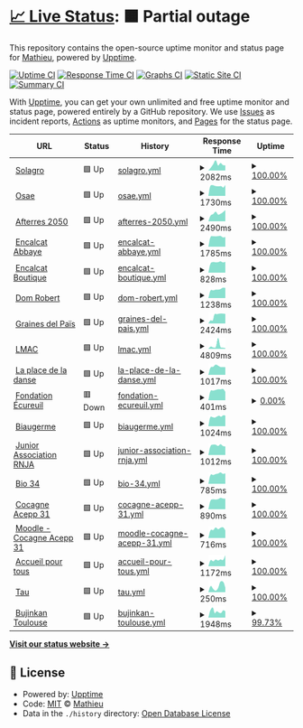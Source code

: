 # [📈 Live Status](https://UnSeulT.github.io/upptime): <!--live status--> **🟧 Partial outage**

This repository contains the open-source uptime monitor and status page for [Mathieu](unseult.net), powered by [Upptime](https://github.com/upptime/upptime).

[![Uptime CI](https://github.com/UnSeulT/upptime/workflows/Uptime%20CI/badge.svg)](https://github.com/UnSeulT/upptime/actions?query=workflow%3A%22Uptime+CI%22)
[![Response Time CI](https://github.com/UnSeulT/upptime/workflows/Response%20Time%20CI/badge.svg)](https://github.com/UnSeulT/upptime/actions?query=workflow%3A%22Response+Time+CI%22)
[![Graphs CI](https://github.com/UnSeulT/upptime/workflows/Graphs%20CI/badge.svg)](https://github.com/UnSeulT/upptime/actions?query=workflow%3A%22Graphs+CI%22)
[![Static Site CI](https://github.com/UnSeulT/upptime/workflows/Static%20Site%20CI/badge.svg)](https://github.com/UnSeulT/upptime/actions?query=workflow%3A%22Static+Site+CI%22)
[![Summary CI](https://github.com/UnSeulT/upptime/workflows/Summary%20CI/badge.svg)](https://github.com/UnSeulT/upptime/actions?query=workflow%3A%22Summary+CI%22)

With [Upptime](https://upptime.js.org), you can get your own unlimited and free uptime monitor and status page, powered entirely by a GitHub repository. We use [Issues](https://github.com/UnSeulT/upptime/issues) as incident reports, [Actions](https://github.com/UnSeulT/upptime/actions) as uptime monitors, and [Pages](https://UnSeulT.github.io/upptime) for the status page.

<!--start: status pages-->
<!-- This summary is generated by Upptime (https://github.com/upptime/upptime) -->
<!-- Do not edit this manually, your changes will be overwritten -->
<!-- prettier-ignore -->
| URL | Status | History | Response Time | Uptime |
| --- | ------ | ------- | ------------- | ------ |
| <img alt="" src="https://icons.duckduckgo.com/ip3/solagro.org.ico" height="13"> [Solagro](https://solagro.org) | 🟩 Up | [solagro.yml](https://github.com/UnSeulT/upptime/commits/HEAD/history/solagro.yml) | <details><summary><img alt="Response time graph" src="./graphs/solagro/response-time-week.png" height="20"> 2082ms</summary><br><a href="https://UnSeulT.github.io/upptime/history/solagro"><img alt="Response time 2215" src="https://img.shields.io/endpoint?url=https%3A%2F%2Fraw.githubusercontent.com%2FUnSeulT%2Fupptime%2FHEAD%2Fapi%2Fsolagro%2Fresponse-time.json"></a><br><a href="https://UnSeulT.github.io/upptime/history/solagro"><img alt="24-hour response time 1744" src="https://img.shields.io/endpoint?url=https%3A%2F%2Fraw.githubusercontent.com%2FUnSeulT%2Fupptime%2FHEAD%2Fapi%2Fsolagro%2Fresponse-time-day.json"></a><br><a href="https://UnSeulT.github.io/upptime/history/solagro"><img alt="7-day response time 2082" src="https://img.shields.io/endpoint?url=https%3A%2F%2Fraw.githubusercontent.com%2FUnSeulT%2Fupptime%2FHEAD%2Fapi%2Fsolagro%2Fresponse-time-week.json"></a><br><a href="https://UnSeulT.github.io/upptime/history/solagro"><img alt="30-day response time 2026" src="https://img.shields.io/endpoint?url=https%3A%2F%2Fraw.githubusercontent.com%2FUnSeulT%2Fupptime%2FHEAD%2Fapi%2Fsolagro%2Fresponse-time-month.json"></a><br><a href="https://UnSeulT.github.io/upptime/history/solagro"><img alt="1-year response time 2284" src="https://img.shields.io/endpoint?url=https%3A%2F%2Fraw.githubusercontent.com%2FUnSeulT%2Fupptime%2FHEAD%2Fapi%2Fsolagro%2Fresponse-time-year.json"></a></details> | <details><summary><a href="https://UnSeulT.github.io/upptime/history/solagro">100.00%</a></summary><a href="https://UnSeulT.github.io/upptime/history/solagro"><img alt="All-time uptime 99.58%" src="https://img.shields.io/endpoint?url=https%3A%2F%2Fraw.githubusercontent.com%2FUnSeulT%2Fupptime%2FHEAD%2Fapi%2Fsolagro%2Fuptime.json"></a><br><a href="https://UnSeulT.github.io/upptime/history/solagro"><img alt="24-hour uptime 100.00%" src="https://img.shields.io/endpoint?url=https%3A%2F%2Fraw.githubusercontent.com%2FUnSeulT%2Fupptime%2FHEAD%2Fapi%2Fsolagro%2Fuptime-day.json"></a><br><a href="https://UnSeulT.github.io/upptime/history/solagro"><img alt="7-day uptime 100.00%" src="https://img.shields.io/endpoint?url=https%3A%2F%2Fraw.githubusercontent.com%2FUnSeulT%2Fupptime%2FHEAD%2Fapi%2Fsolagro%2Fuptime-week.json"></a><br><a href="https://UnSeulT.github.io/upptime/history/solagro"><img alt="30-day uptime 100.00%" src="https://img.shields.io/endpoint?url=https%3A%2F%2Fraw.githubusercontent.com%2FUnSeulT%2Fupptime%2FHEAD%2Fapi%2Fsolagro%2Fuptime-month.json"></a><br><a href="https://UnSeulT.github.io/upptime/history/solagro"><img alt="1-year uptime 99.95%" src="https://img.shields.io/endpoint?url=https%3A%2F%2Fraw.githubusercontent.com%2FUnSeulT%2Fupptime%2FHEAD%2Fapi%2Fsolagro%2Fuptime-year.json"></a></details>
| <img alt="" src="https://icons.duckduckgo.com/ip3/osez-agroecologie.org.ico" height="13"> [Osae](https://osez-agroecologie.org) | 🟩 Up | [osae.yml](https://github.com/UnSeulT/upptime/commits/HEAD/history/osae.yml) | <details><summary><img alt="Response time graph" src="./graphs/osae/response-time-week.png" height="20"> 1730ms</summary><br><a href="https://UnSeulT.github.io/upptime/history/osae"><img alt="Response time 1569" src="https://img.shields.io/endpoint?url=https%3A%2F%2Fraw.githubusercontent.com%2FUnSeulT%2Fupptime%2FHEAD%2Fapi%2Fosae%2Fresponse-time.json"></a><br><a href="https://UnSeulT.github.io/upptime/history/osae"><img alt="24-hour response time 1899" src="https://img.shields.io/endpoint?url=https%3A%2F%2Fraw.githubusercontent.com%2FUnSeulT%2Fupptime%2FHEAD%2Fapi%2Fosae%2Fresponse-time-day.json"></a><br><a href="https://UnSeulT.github.io/upptime/history/osae"><img alt="7-day response time 1730" src="https://img.shields.io/endpoint?url=https%3A%2F%2Fraw.githubusercontent.com%2FUnSeulT%2Fupptime%2FHEAD%2Fapi%2Fosae%2Fresponse-time-week.json"></a><br><a href="https://UnSeulT.github.io/upptime/history/osae"><img alt="30-day response time 1599" src="https://img.shields.io/endpoint?url=https%3A%2F%2Fraw.githubusercontent.com%2FUnSeulT%2Fupptime%2FHEAD%2Fapi%2Fosae%2Fresponse-time-month.json"></a><br><a href="https://UnSeulT.github.io/upptime/history/osae"><img alt="1-year response time 1630" src="https://img.shields.io/endpoint?url=https%3A%2F%2Fraw.githubusercontent.com%2FUnSeulT%2Fupptime%2FHEAD%2Fapi%2Fosae%2Fresponse-time-year.json"></a></details> | <details><summary><a href="https://UnSeulT.github.io/upptime/history/osae">100.00%</a></summary><a href="https://UnSeulT.github.io/upptime/history/osae"><img alt="All-time uptime 99.64%" src="https://img.shields.io/endpoint?url=https%3A%2F%2Fraw.githubusercontent.com%2FUnSeulT%2Fupptime%2FHEAD%2Fapi%2Fosae%2Fuptime.json"></a><br><a href="https://UnSeulT.github.io/upptime/history/osae"><img alt="24-hour uptime 100.00%" src="https://img.shields.io/endpoint?url=https%3A%2F%2Fraw.githubusercontent.com%2FUnSeulT%2Fupptime%2FHEAD%2Fapi%2Fosae%2Fuptime-day.json"></a><br><a href="https://UnSeulT.github.io/upptime/history/osae"><img alt="7-day uptime 100.00%" src="https://img.shields.io/endpoint?url=https%3A%2F%2Fraw.githubusercontent.com%2FUnSeulT%2Fupptime%2FHEAD%2Fapi%2Fosae%2Fuptime-week.json"></a><br><a href="https://UnSeulT.github.io/upptime/history/osae"><img alt="30-day uptime 100.00%" src="https://img.shields.io/endpoint?url=https%3A%2F%2Fraw.githubusercontent.com%2FUnSeulT%2Fupptime%2FHEAD%2Fapi%2Fosae%2Fuptime-month.json"></a><br><a href="https://UnSeulT.github.io/upptime/history/osae"><img alt="1-year uptime 99.98%" src="https://img.shields.io/endpoint?url=https%3A%2F%2Fraw.githubusercontent.com%2FUnSeulT%2Fupptime%2FHEAD%2Fapi%2Fosae%2Fuptime-year.json"></a></details>
| <img alt="" src="https://icons.duckduckgo.com/ip3/afterres2050.solagro.org.ico" height="13"> [Afterres 2050](http://afterres2050.solagro.org) | 🟩 Up | [afterres-2050.yml](https://github.com/UnSeulT/upptime/commits/HEAD/history/afterres-2050.yml) | <details><summary><img alt="Response time graph" src="./graphs/afterres-2050/response-time-week.png" height="20"> 2490ms</summary><br><a href="https://UnSeulT.github.io/upptime/history/afterres-2050"><img alt="Response time 2752" src="https://img.shields.io/endpoint?url=https%3A%2F%2Fraw.githubusercontent.com%2FUnSeulT%2Fupptime%2FHEAD%2Fapi%2Fafterres-2050%2Fresponse-time.json"></a><br><a href="https://UnSeulT.github.io/upptime/history/afterres-2050"><img alt="24-hour response time 3441" src="https://img.shields.io/endpoint?url=https%3A%2F%2Fraw.githubusercontent.com%2FUnSeulT%2Fupptime%2FHEAD%2Fapi%2Fafterres-2050%2Fresponse-time-day.json"></a><br><a href="https://UnSeulT.github.io/upptime/history/afterres-2050"><img alt="7-day response time 2490" src="https://img.shields.io/endpoint?url=https%3A%2F%2Fraw.githubusercontent.com%2FUnSeulT%2Fupptime%2FHEAD%2Fapi%2Fafterres-2050%2Fresponse-time-week.json"></a><br><a href="https://UnSeulT.github.io/upptime/history/afterres-2050"><img alt="30-day response time 2804" src="https://img.shields.io/endpoint?url=https%3A%2F%2Fraw.githubusercontent.com%2FUnSeulT%2Fupptime%2FHEAD%2Fapi%2Fafterres-2050%2Fresponse-time-month.json"></a><br><a href="https://UnSeulT.github.io/upptime/history/afterres-2050"><img alt="1-year response time 2815" src="https://img.shields.io/endpoint?url=https%3A%2F%2Fraw.githubusercontent.com%2FUnSeulT%2Fupptime%2FHEAD%2Fapi%2Fafterres-2050%2Fresponse-time-year.json"></a></details> | <details><summary><a href="https://UnSeulT.github.io/upptime/history/afterres-2050">100.00%</a></summary><a href="https://UnSeulT.github.io/upptime/history/afterres-2050"><img alt="All-time uptime 99.93%" src="https://img.shields.io/endpoint?url=https%3A%2F%2Fraw.githubusercontent.com%2FUnSeulT%2Fupptime%2FHEAD%2Fapi%2Fafterres-2050%2Fuptime.json"></a><br><a href="https://UnSeulT.github.io/upptime/history/afterres-2050"><img alt="24-hour uptime 100.00%" src="https://img.shields.io/endpoint?url=https%3A%2F%2Fraw.githubusercontent.com%2FUnSeulT%2Fupptime%2FHEAD%2Fapi%2Fafterres-2050%2Fuptime-day.json"></a><br><a href="https://UnSeulT.github.io/upptime/history/afterres-2050"><img alt="7-day uptime 100.00%" src="https://img.shields.io/endpoint?url=https%3A%2F%2Fraw.githubusercontent.com%2FUnSeulT%2Fupptime%2FHEAD%2Fapi%2Fafterres-2050%2Fuptime-week.json"></a><br><a href="https://UnSeulT.github.io/upptime/history/afterres-2050"><img alt="30-day uptime 100.00%" src="https://img.shields.io/endpoint?url=https%3A%2F%2Fraw.githubusercontent.com%2FUnSeulT%2Fupptime%2FHEAD%2Fapi%2Fafterres-2050%2Fuptime-month.json"></a><br><a href="https://UnSeulT.github.io/upptime/history/afterres-2050"><img alt="1-year uptime 99.91%" src="https://img.shields.io/endpoint?url=https%3A%2F%2Fraw.githubusercontent.com%2FUnSeulT%2Fupptime%2FHEAD%2Fapi%2Fafterres-2050%2Fuptime-year.json"></a></details>
| <img alt="" src="https://icons.duckduckgo.com/ip3/encalcat.com.ico" height="13"> [Encalcat Abbaye](https://encalcat.com) | 🟩 Up | [encalcat-abbaye.yml](https://github.com/UnSeulT/upptime/commits/HEAD/history/encalcat-abbaye.yml) | <details><summary><img alt="Response time graph" src="./graphs/encalcat-abbaye/response-time-week.png" height="20"> 1785ms</summary><br><a href="https://UnSeulT.github.io/upptime/history/encalcat-abbaye"><img alt="Response time 1334" src="https://img.shields.io/endpoint?url=https%3A%2F%2Fraw.githubusercontent.com%2FUnSeulT%2Fupptime%2FHEAD%2Fapi%2Fencalcat-abbaye%2Fresponse-time.json"></a><br><a href="https://UnSeulT.github.io/upptime/history/encalcat-abbaye"><img alt="24-hour response time 1681" src="https://img.shields.io/endpoint?url=https%3A%2F%2Fraw.githubusercontent.com%2FUnSeulT%2Fupptime%2FHEAD%2Fapi%2Fencalcat-abbaye%2Fresponse-time-day.json"></a><br><a href="https://UnSeulT.github.io/upptime/history/encalcat-abbaye"><img alt="7-day response time 1785" src="https://img.shields.io/endpoint?url=https%3A%2F%2Fraw.githubusercontent.com%2FUnSeulT%2Fupptime%2FHEAD%2Fapi%2Fencalcat-abbaye%2Fresponse-time-week.json"></a><br><a href="https://UnSeulT.github.io/upptime/history/encalcat-abbaye"><img alt="30-day response time 1727" src="https://img.shields.io/endpoint?url=https%3A%2F%2Fraw.githubusercontent.com%2FUnSeulT%2Fupptime%2FHEAD%2Fapi%2Fencalcat-abbaye%2Fresponse-time-month.json"></a><br><a href="https://UnSeulT.github.io/upptime/history/encalcat-abbaye"><img alt="1-year response time 1438" src="https://img.shields.io/endpoint?url=https%3A%2F%2Fraw.githubusercontent.com%2FUnSeulT%2Fupptime%2FHEAD%2Fapi%2Fencalcat-abbaye%2Fresponse-time-year.json"></a></details> | <details><summary><a href="https://UnSeulT.github.io/upptime/history/encalcat-abbaye">100.00%</a></summary><a href="https://UnSeulT.github.io/upptime/history/encalcat-abbaye"><img alt="All-time uptime 99.98%" src="https://img.shields.io/endpoint?url=https%3A%2F%2Fraw.githubusercontent.com%2FUnSeulT%2Fupptime%2FHEAD%2Fapi%2Fencalcat-abbaye%2Fuptime.json"></a><br><a href="https://UnSeulT.github.io/upptime/history/encalcat-abbaye"><img alt="24-hour uptime 100.00%" src="https://img.shields.io/endpoint?url=https%3A%2F%2Fraw.githubusercontent.com%2FUnSeulT%2Fupptime%2FHEAD%2Fapi%2Fencalcat-abbaye%2Fuptime-day.json"></a><br><a href="https://UnSeulT.github.io/upptime/history/encalcat-abbaye"><img alt="7-day uptime 100.00%" src="https://img.shields.io/endpoint?url=https%3A%2F%2Fraw.githubusercontent.com%2FUnSeulT%2Fupptime%2FHEAD%2Fapi%2Fencalcat-abbaye%2Fuptime-week.json"></a><br><a href="https://UnSeulT.github.io/upptime/history/encalcat-abbaye"><img alt="30-day uptime 100.00%" src="https://img.shields.io/endpoint?url=https%3A%2F%2Fraw.githubusercontent.com%2FUnSeulT%2Fupptime%2FHEAD%2Fapi%2Fencalcat-abbaye%2Fuptime-month.json"></a><br><a href="https://UnSeulT.github.io/upptime/history/encalcat-abbaye"><img alt="1-year uptime 100.00%" src="https://img.shields.io/endpoint?url=https%3A%2F%2Fraw.githubusercontent.com%2FUnSeulT%2Fupptime%2FHEAD%2Fapi%2Fencalcat-abbaye%2Fuptime-year.json"></a></details>
| <img alt="" src="https://icons.duckduckgo.com/ip3/boutique.encalcat.com.ico" height="13"> [Encalcat Boutique](https://boutique.encalcat.com) | 🟩 Up | [encalcat-boutique.yml](https://github.com/UnSeulT/upptime/commits/HEAD/history/encalcat-boutique.yml) | <details><summary><img alt="Response time graph" src="./graphs/encalcat-boutique/response-time-week.png" height="20"> 828ms</summary><br><a href="https://UnSeulT.github.io/upptime/history/encalcat-boutique"><img alt="Response time 1056" src="https://img.shields.io/endpoint?url=https%3A%2F%2Fraw.githubusercontent.com%2FUnSeulT%2Fupptime%2FHEAD%2Fapi%2Fencalcat-boutique%2Fresponse-time.json"></a><br><a href="https://UnSeulT.github.io/upptime/history/encalcat-boutique"><img alt="24-hour response time 855" src="https://img.shields.io/endpoint?url=https%3A%2F%2Fraw.githubusercontent.com%2FUnSeulT%2Fupptime%2FHEAD%2Fapi%2Fencalcat-boutique%2Fresponse-time-day.json"></a><br><a href="https://UnSeulT.github.io/upptime/history/encalcat-boutique"><img alt="7-day response time 828" src="https://img.shields.io/endpoint?url=https%3A%2F%2Fraw.githubusercontent.com%2FUnSeulT%2Fupptime%2FHEAD%2Fapi%2Fencalcat-boutique%2Fresponse-time-week.json"></a><br><a href="https://UnSeulT.github.io/upptime/history/encalcat-boutique"><img alt="30-day response time 971" src="https://img.shields.io/endpoint?url=https%3A%2F%2Fraw.githubusercontent.com%2FUnSeulT%2Fupptime%2FHEAD%2Fapi%2Fencalcat-boutique%2Fresponse-time-month.json"></a><br><a href="https://UnSeulT.github.io/upptime/history/encalcat-boutique"><img alt="1-year response time 1004" src="https://img.shields.io/endpoint?url=https%3A%2F%2Fraw.githubusercontent.com%2FUnSeulT%2Fupptime%2FHEAD%2Fapi%2Fencalcat-boutique%2Fresponse-time-year.json"></a></details> | <details><summary><a href="https://UnSeulT.github.io/upptime/history/encalcat-boutique">100.00%</a></summary><a href="https://UnSeulT.github.io/upptime/history/encalcat-boutique"><img alt="All-time uptime 99.96%" src="https://img.shields.io/endpoint?url=https%3A%2F%2Fraw.githubusercontent.com%2FUnSeulT%2Fupptime%2FHEAD%2Fapi%2Fencalcat-boutique%2Fuptime.json"></a><br><a href="https://UnSeulT.github.io/upptime/history/encalcat-boutique"><img alt="24-hour uptime 100.00%" src="https://img.shields.io/endpoint?url=https%3A%2F%2Fraw.githubusercontent.com%2FUnSeulT%2Fupptime%2FHEAD%2Fapi%2Fencalcat-boutique%2Fuptime-day.json"></a><br><a href="https://UnSeulT.github.io/upptime/history/encalcat-boutique"><img alt="7-day uptime 100.00%" src="https://img.shields.io/endpoint?url=https%3A%2F%2Fraw.githubusercontent.com%2FUnSeulT%2Fupptime%2FHEAD%2Fapi%2Fencalcat-boutique%2Fuptime-week.json"></a><br><a href="https://UnSeulT.github.io/upptime/history/encalcat-boutique"><img alt="30-day uptime 100.00%" src="https://img.shields.io/endpoint?url=https%3A%2F%2Fraw.githubusercontent.com%2FUnSeulT%2Fupptime%2FHEAD%2Fapi%2Fencalcat-boutique%2Fuptime-month.json"></a><br><a href="https://UnSeulT.github.io/upptime/history/encalcat-boutique"><img alt="1-year uptime 99.97%" src="https://img.shields.io/endpoint?url=https%3A%2F%2Fraw.githubusercontent.com%2FUnSeulT%2Fupptime%2FHEAD%2Fapi%2Fencalcat-boutique%2Fuptime-year.json"></a></details>
| <img alt="" src="https://icons.duckduckgo.com/ip3/www.domrobert.com.ico" height="13"> [Dom Robert](https://www.domrobert.com/) | 🟩 Up | [dom-robert.yml](https://github.com/UnSeulT/upptime/commits/HEAD/history/dom-robert.yml) | <details><summary><img alt="Response time graph" src="./graphs/dom-robert/response-time-week.png" height="20"> 1238ms</summary><br><a href="https://UnSeulT.github.io/upptime/history/dom-robert"><img alt="Response time 1388" src="https://img.shields.io/endpoint?url=https%3A%2F%2Fraw.githubusercontent.com%2FUnSeulT%2Fupptime%2FHEAD%2Fapi%2Fdom-robert%2Fresponse-time.json"></a><br><a href="https://UnSeulT.github.io/upptime/history/dom-robert"><img alt="24-hour response time 1429" src="https://img.shields.io/endpoint?url=https%3A%2F%2Fraw.githubusercontent.com%2FUnSeulT%2Fupptime%2FHEAD%2Fapi%2Fdom-robert%2Fresponse-time-day.json"></a><br><a href="https://UnSeulT.github.io/upptime/history/dom-robert"><img alt="7-day response time 1238" src="https://img.shields.io/endpoint?url=https%3A%2F%2Fraw.githubusercontent.com%2FUnSeulT%2Fupptime%2FHEAD%2Fapi%2Fdom-robert%2Fresponse-time-week.json"></a><br><a href="https://UnSeulT.github.io/upptime/history/dom-robert"><img alt="30-day response time 1370" src="https://img.shields.io/endpoint?url=https%3A%2F%2Fraw.githubusercontent.com%2FUnSeulT%2Fupptime%2FHEAD%2Fapi%2Fdom-robert%2Fresponse-time-month.json"></a><br><a href="https://UnSeulT.github.io/upptime/history/dom-robert"><img alt="1-year response time 1410" src="https://img.shields.io/endpoint?url=https%3A%2F%2Fraw.githubusercontent.com%2FUnSeulT%2Fupptime%2FHEAD%2Fapi%2Fdom-robert%2Fresponse-time-year.json"></a></details> | <details><summary><a href="https://UnSeulT.github.io/upptime/history/dom-robert">100.00%</a></summary><a href="https://UnSeulT.github.io/upptime/history/dom-robert"><img alt="All-time uptime 99.99%" src="https://img.shields.io/endpoint?url=https%3A%2F%2Fraw.githubusercontent.com%2FUnSeulT%2Fupptime%2FHEAD%2Fapi%2Fdom-robert%2Fuptime.json"></a><br><a href="https://UnSeulT.github.io/upptime/history/dom-robert"><img alt="24-hour uptime 100.00%" src="https://img.shields.io/endpoint?url=https%3A%2F%2Fraw.githubusercontent.com%2FUnSeulT%2Fupptime%2FHEAD%2Fapi%2Fdom-robert%2Fuptime-day.json"></a><br><a href="https://UnSeulT.github.io/upptime/history/dom-robert"><img alt="7-day uptime 100.00%" src="https://img.shields.io/endpoint?url=https%3A%2F%2Fraw.githubusercontent.com%2FUnSeulT%2Fupptime%2FHEAD%2Fapi%2Fdom-robert%2Fuptime-week.json"></a><br><a href="https://UnSeulT.github.io/upptime/history/dom-robert"><img alt="30-day uptime 100.00%" src="https://img.shields.io/endpoint?url=https%3A%2F%2Fraw.githubusercontent.com%2FUnSeulT%2Fupptime%2FHEAD%2Fapi%2Fdom-robert%2Fuptime-month.json"></a><br><a href="https://UnSeulT.github.io/upptime/history/dom-robert"><img alt="1-year uptime 99.99%" src="https://img.shields.io/endpoint?url=https%3A%2F%2Fraw.githubusercontent.com%2FUnSeulT%2Fupptime%2FHEAD%2Fapi%2Fdom-robert%2Fuptime-year.json"></a></details>
| <img alt="" src="https://icons.duckduckgo.com/ip3/grainesdelpais.com.ico" height="13"> [Graines del Païs](https://grainesdelpais.com/) | 🟩 Up | [graines-del-pais.yml](https://github.com/UnSeulT/upptime/commits/HEAD/history/graines-del-pais.yml) | <details><summary><img alt="Response time graph" src="./graphs/graines-del-pais/response-time-week.png" height="20"> 2424ms</summary><br><a href="https://UnSeulT.github.io/upptime/history/graines-del-pais"><img alt="Response time 1096" src="https://img.shields.io/endpoint?url=https%3A%2F%2Fraw.githubusercontent.com%2FUnSeulT%2Fupptime%2FHEAD%2Fapi%2Fgraines-del-pais%2Fresponse-time.json"></a><br><a href="https://UnSeulT.github.io/upptime/history/graines-del-pais"><img alt="24-hour response time 2912" src="https://img.shields.io/endpoint?url=https%3A%2F%2Fraw.githubusercontent.com%2FUnSeulT%2Fupptime%2FHEAD%2Fapi%2Fgraines-del-pais%2Fresponse-time-day.json"></a><br><a href="https://UnSeulT.github.io/upptime/history/graines-del-pais"><img alt="7-day response time 2424" src="https://img.shields.io/endpoint?url=https%3A%2F%2Fraw.githubusercontent.com%2FUnSeulT%2Fupptime%2FHEAD%2Fapi%2Fgraines-del-pais%2Fresponse-time-week.json"></a><br><a href="https://UnSeulT.github.io/upptime/history/graines-del-pais"><img alt="30-day response time 1348" src="https://img.shields.io/endpoint?url=https%3A%2F%2Fraw.githubusercontent.com%2FUnSeulT%2Fupptime%2FHEAD%2Fapi%2Fgraines-del-pais%2Fresponse-time-month.json"></a><br><a href="https://UnSeulT.github.io/upptime/history/graines-del-pais"><img alt="1-year response time 1098" src="https://img.shields.io/endpoint?url=https%3A%2F%2Fraw.githubusercontent.com%2FUnSeulT%2Fupptime%2FHEAD%2Fapi%2Fgraines-del-pais%2Fresponse-time-year.json"></a></details> | <details><summary><a href="https://UnSeulT.github.io/upptime/history/graines-del-pais">100.00%</a></summary><a href="https://UnSeulT.github.io/upptime/history/graines-del-pais"><img alt="All-time uptime 99.97%" src="https://img.shields.io/endpoint?url=https%3A%2F%2Fraw.githubusercontent.com%2FUnSeulT%2Fupptime%2FHEAD%2Fapi%2Fgraines-del-pais%2Fuptime.json"></a><br><a href="https://UnSeulT.github.io/upptime/history/graines-del-pais"><img alt="24-hour uptime 100.00%" src="https://img.shields.io/endpoint?url=https%3A%2F%2Fraw.githubusercontent.com%2FUnSeulT%2Fupptime%2FHEAD%2Fapi%2Fgraines-del-pais%2Fuptime-day.json"></a><br><a href="https://UnSeulT.github.io/upptime/history/graines-del-pais"><img alt="7-day uptime 100.00%" src="https://img.shields.io/endpoint?url=https%3A%2F%2Fraw.githubusercontent.com%2FUnSeulT%2Fupptime%2FHEAD%2Fapi%2Fgraines-del-pais%2Fuptime-week.json"></a><br><a href="https://UnSeulT.github.io/upptime/history/graines-del-pais"><img alt="30-day uptime 100.00%" src="https://img.shields.io/endpoint?url=https%3A%2F%2Fraw.githubusercontent.com%2FUnSeulT%2Fupptime%2FHEAD%2Fapi%2Fgraines-del-pais%2Fuptime-month.json"></a><br><a href="https://UnSeulT.github.io/upptime/history/graines-del-pais"><img alt="1-year uptime 99.98%" src="https://img.shields.io/endpoint?url=https%3A%2F%2Fraw.githubusercontent.com%2FUnSeulT%2Fupptime%2FHEAD%2Fapi%2Fgraines-del-pais%2Fuptime-year.json"></a></details>
| <img alt="" src="https://icons.duckduckgo.com/ip3/reseau-lmac.fr.ico" height="13"> [LMAC](https://reseau-lmac.fr) | 🟩 Up | [lmac.yml](https://github.com/UnSeulT/upptime/commits/HEAD/history/lmac.yml) | <details><summary><img alt="Response time graph" src="./graphs/lmac/response-time-week.png" height="20"> 4809ms</summary><br><a href="https://UnSeulT.github.io/upptime/history/lmac"><img alt="Response time 1597" src="https://img.shields.io/endpoint?url=https%3A%2F%2Fraw.githubusercontent.com%2FUnSeulT%2Fupptime%2FHEAD%2Fapi%2Flmac%2Fresponse-time.json"></a><br><a href="https://UnSeulT.github.io/upptime/history/lmac"><img alt="24-hour response time 1146" src="https://img.shields.io/endpoint?url=https%3A%2F%2Fraw.githubusercontent.com%2FUnSeulT%2Fupptime%2FHEAD%2Fapi%2Flmac%2Fresponse-time-day.json"></a><br><a href="https://UnSeulT.github.io/upptime/history/lmac"><img alt="7-day response time 4809" src="https://img.shields.io/endpoint?url=https%3A%2F%2Fraw.githubusercontent.com%2FUnSeulT%2Fupptime%2FHEAD%2Fapi%2Flmac%2Fresponse-time-week.json"></a><br><a href="https://UnSeulT.github.io/upptime/history/lmac"><img alt="30-day response time 2558" src="https://img.shields.io/endpoint?url=https%3A%2F%2Fraw.githubusercontent.com%2FUnSeulT%2Fupptime%2FHEAD%2Fapi%2Flmac%2Fresponse-time-month.json"></a><br><a href="https://UnSeulT.github.io/upptime/history/lmac"><img alt="1-year response time 1573" src="https://img.shields.io/endpoint?url=https%3A%2F%2Fraw.githubusercontent.com%2FUnSeulT%2Fupptime%2FHEAD%2Fapi%2Flmac%2Fresponse-time-year.json"></a></details> | <details><summary><a href="https://UnSeulT.github.io/upptime/history/lmac">100.00%</a></summary><a href="https://UnSeulT.github.io/upptime/history/lmac"><img alt="All-time uptime 99.96%" src="https://img.shields.io/endpoint?url=https%3A%2F%2Fraw.githubusercontent.com%2FUnSeulT%2Fupptime%2FHEAD%2Fapi%2Flmac%2Fuptime.json"></a><br><a href="https://UnSeulT.github.io/upptime/history/lmac"><img alt="24-hour uptime 100.00%" src="https://img.shields.io/endpoint?url=https%3A%2F%2Fraw.githubusercontent.com%2FUnSeulT%2Fupptime%2FHEAD%2Fapi%2Flmac%2Fuptime-day.json"></a><br><a href="https://UnSeulT.github.io/upptime/history/lmac"><img alt="7-day uptime 100.00%" src="https://img.shields.io/endpoint?url=https%3A%2F%2Fraw.githubusercontent.com%2FUnSeulT%2Fupptime%2FHEAD%2Fapi%2Flmac%2Fuptime-week.json"></a><br><a href="https://UnSeulT.github.io/upptime/history/lmac"><img alt="30-day uptime 100.00%" src="https://img.shields.io/endpoint?url=https%3A%2F%2Fraw.githubusercontent.com%2FUnSeulT%2Fupptime%2FHEAD%2Fapi%2Flmac%2Fuptime-month.json"></a><br><a href="https://UnSeulT.github.io/upptime/history/lmac"><img alt="1-year uptime 99.93%" src="https://img.shields.io/endpoint?url=https%3A%2F%2Fraw.githubusercontent.com%2FUnSeulT%2Fupptime%2FHEAD%2Fapi%2Flmac%2Fuptime-year.json"></a></details>
| <img alt="" src="https://icons.duckduckgo.com/ip3/laplacedeladanse.com.ico" height="13"> [La place de la danse](https://laplacedeladanse.com) | 🟩 Up | [la-place-de-la-danse.yml](https://github.com/UnSeulT/upptime/commits/HEAD/history/la-place-de-la-danse.yml) | <details><summary><img alt="Response time graph" src="./graphs/la-place-de-la-danse/response-time-week.png" height="20"> 1017ms</summary><br><a href="https://UnSeulT.github.io/upptime/history/la-place-de-la-danse"><img alt="Response time 906" src="https://img.shields.io/endpoint?url=https%3A%2F%2Fraw.githubusercontent.com%2FUnSeulT%2Fupptime%2FHEAD%2Fapi%2Fla-place-de-la-danse%2Fresponse-time.json"></a><br><a href="https://UnSeulT.github.io/upptime/history/la-place-de-la-danse"><img alt="24-hour response time 933" src="https://img.shields.io/endpoint?url=https%3A%2F%2Fraw.githubusercontent.com%2FUnSeulT%2Fupptime%2FHEAD%2Fapi%2Fla-place-de-la-danse%2Fresponse-time-day.json"></a><br><a href="https://UnSeulT.github.io/upptime/history/la-place-de-la-danse"><img alt="7-day response time 1017" src="https://img.shields.io/endpoint?url=https%3A%2F%2Fraw.githubusercontent.com%2FUnSeulT%2Fupptime%2FHEAD%2Fapi%2Fla-place-de-la-danse%2Fresponse-time-week.json"></a><br><a href="https://UnSeulT.github.io/upptime/history/la-place-de-la-danse"><img alt="30-day response time 1001" src="https://img.shields.io/endpoint?url=https%3A%2F%2Fraw.githubusercontent.com%2FUnSeulT%2Fupptime%2FHEAD%2Fapi%2Fla-place-de-la-danse%2Fresponse-time-month.json"></a><br><a href="https://UnSeulT.github.io/upptime/history/la-place-de-la-danse"><img alt="1-year response time 922" src="https://img.shields.io/endpoint?url=https%3A%2F%2Fraw.githubusercontent.com%2FUnSeulT%2Fupptime%2FHEAD%2Fapi%2Fla-place-de-la-danse%2Fresponse-time-year.json"></a></details> | <details><summary><a href="https://UnSeulT.github.io/upptime/history/la-place-de-la-danse">100.00%</a></summary><a href="https://UnSeulT.github.io/upptime/history/la-place-de-la-danse"><img alt="All-time uptime 99.78%" src="https://img.shields.io/endpoint?url=https%3A%2F%2Fraw.githubusercontent.com%2FUnSeulT%2Fupptime%2FHEAD%2Fapi%2Fla-place-de-la-danse%2Fuptime.json"></a><br><a href="https://UnSeulT.github.io/upptime/history/la-place-de-la-danse"><img alt="24-hour uptime 100.00%" src="https://img.shields.io/endpoint?url=https%3A%2F%2Fraw.githubusercontent.com%2FUnSeulT%2Fupptime%2FHEAD%2Fapi%2Fla-place-de-la-danse%2Fuptime-day.json"></a><br><a href="https://UnSeulT.github.io/upptime/history/la-place-de-la-danse"><img alt="7-day uptime 100.00%" src="https://img.shields.io/endpoint?url=https%3A%2F%2Fraw.githubusercontent.com%2FUnSeulT%2Fupptime%2FHEAD%2Fapi%2Fla-place-de-la-danse%2Fuptime-week.json"></a><br><a href="https://UnSeulT.github.io/upptime/history/la-place-de-la-danse"><img alt="30-day uptime 100.00%" src="https://img.shields.io/endpoint?url=https%3A%2F%2Fraw.githubusercontent.com%2FUnSeulT%2Fupptime%2FHEAD%2Fapi%2Fla-place-de-la-danse%2Fuptime-month.json"></a><br><a href="https://UnSeulT.github.io/upptime/history/la-place-de-la-danse"><img alt="1-year uptime 99.97%" src="https://img.shields.io/endpoint?url=https%3A%2F%2Fraw.githubusercontent.com%2FUnSeulT%2Fupptime%2FHEAD%2Fapi%2Fla-place-de-la-danse%2Fuptime-year.json"></a></details>
| <img alt="" src="https://icons.duckduckgo.com/ip3/caisseepargne-art-contemporain.fr.ico" height="13"> [Fondation Écureuil](https://caisseepargne-art-contemporain.fr/) | 🟥 Down | [fondation-ecureuil.yml](https://github.com/UnSeulT/upptime/commits/HEAD/history/fondation-ecureuil.yml) | <details><summary><img alt="Response time graph" src="./graphs/fondation-ecureuil/response-time-week.png" height="20"> 401ms</summary><br><a href="https://UnSeulT.github.io/upptime/history/fondation-ecureuil"><img alt="Response time 484" src="https://img.shields.io/endpoint?url=https%3A%2F%2Fraw.githubusercontent.com%2FUnSeulT%2Fupptime%2FHEAD%2Fapi%2Ffondation-ecureuil%2Fresponse-time.json"></a><br><a href="https://UnSeulT.github.io/upptime/history/fondation-ecureuil"><img alt="24-hour response time 330" src="https://img.shields.io/endpoint?url=https%3A%2F%2Fraw.githubusercontent.com%2FUnSeulT%2Fupptime%2FHEAD%2Fapi%2Ffondation-ecureuil%2Fresponse-time-day.json"></a><br><a href="https://UnSeulT.github.io/upptime/history/fondation-ecureuil"><img alt="7-day response time 401" src="https://img.shields.io/endpoint?url=https%3A%2F%2Fraw.githubusercontent.com%2FUnSeulT%2Fupptime%2FHEAD%2Fapi%2Ffondation-ecureuil%2Fresponse-time-week.json"></a><br><a href="https://UnSeulT.github.io/upptime/history/fondation-ecureuil"><img alt="30-day response time 460" src="https://img.shields.io/endpoint?url=https%3A%2F%2Fraw.githubusercontent.com%2FUnSeulT%2Fupptime%2FHEAD%2Fapi%2Ffondation-ecureuil%2Fresponse-time-month.json"></a><br><a href="https://UnSeulT.github.io/upptime/history/fondation-ecureuil"><img alt="1-year response time 471" src="https://img.shields.io/endpoint?url=https%3A%2F%2Fraw.githubusercontent.com%2FUnSeulT%2Fupptime%2FHEAD%2Fapi%2Ffondation-ecureuil%2Fresponse-time-year.json"></a></details> | <details><summary><a href="https://UnSeulT.github.io/upptime/history/fondation-ecureuil">0.00%</a></summary><a href="https://UnSeulT.github.io/upptime/history/fondation-ecureuil"><img alt="All-time uptime 42.94%" src="https://img.shields.io/endpoint?url=https%3A%2F%2Fraw.githubusercontent.com%2FUnSeulT%2Fupptime%2FHEAD%2Fapi%2Ffondation-ecureuil%2Fuptime.json"></a><br><a href="https://UnSeulT.github.io/upptime/history/fondation-ecureuil"><img alt="24-hour uptime 0.00%" src="https://img.shields.io/endpoint?url=https%3A%2F%2Fraw.githubusercontent.com%2FUnSeulT%2Fupptime%2FHEAD%2Fapi%2Ffondation-ecureuil%2Fuptime-day.json"></a><br><a href="https://UnSeulT.github.io/upptime/history/fondation-ecureuil"><img alt="7-day uptime 0.00%" src="https://img.shields.io/endpoint?url=https%3A%2F%2Fraw.githubusercontent.com%2FUnSeulT%2Fupptime%2FHEAD%2Fapi%2Ffondation-ecureuil%2Fuptime-week.json"></a><br><a href="https://UnSeulT.github.io/upptime/history/fondation-ecureuil"><img alt="30-day uptime 0.00%" src="https://img.shields.io/endpoint?url=https%3A%2F%2Fraw.githubusercontent.com%2FUnSeulT%2Fupptime%2FHEAD%2Fapi%2Ffondation-ecureuil%2Fuptime-month.json"></a><br><a href="https://UnSeulT.github.io/upptime/history/fondation-ecureuil"><img alt="1-year uptime 0.00%" src="https://img.shields.io/endpoint?url=https%3A%2F%2Fraw.githubusercontent.com%2FUnSeulT%2Fupptime%2FHEAD%2Fapi%2Ffondation-ecureuil%2Fuptime-year.json"></a></details>
| <img alt="" src="https://icons.duckduckgo.com/ip3/www.biaugerme.com.ico" height="13"> [Biaugerme](https://www.biaugerme.com/) | 🟩 Up | [biaugerme.yml](https://github.com/UnSeulT/upptime/commits/HEAD/history/biaugerme.yml) | <details><summary><img alt="Response time graph" src="./graphs/biaugerme/response-time-week.png" height="20"> 1024ms</summary><br><a href="https://UnSeulT.github.io/upptime/history/biaugerme"><img alt="Response time 1129" src="https://img.shields.io/endpoint?url=https%3A%2F%2Fraw.githubusercontent.com%2FUnSeulT%2Fupptime%2FHEAD%2Fapi%2Fbiaugerme%2Fresponse-time.json"></a><br><a href="https://UnSeulT.github.io/upptime/history/biaugerme"><img alt="24-hour response time 1129" src="https://img.shields.io/endpoint?url=https%3A%2F%2Fraw.githubusercontent.com%2FUnSeulT%2Fupptime%2FHEAD%2Fapi%2Fbiaugerme%2Fresponse-time-day.json"></a><br><a href="https://UnSeulT.github.io/upptime/history/biaugerme"><img alt="7-day response time 1024" src="https://img.shields.io/endpoint?url=https%3A%2F%2Fraw.githubusercontent.com%2FUnSeulT%2Fupptime%2FHEAD%2Fapi%2Fbiaugerme%2Fresponse-time-week.json"></a><br><a href="https://UnSeulT.github.io/upptime/history/biaugerme"><img alt="30-day response time 1105" src="https://img.shields.io/endpoint?url=https%3A%2F%2Fraw.githubusercontent.com%2FUnSeulT%2Fupptime%2FHEAD%2Fapi%2Fbiaugerme%2Fresponse-time-month.json"></a><br><a href="https://UnSeulT.github.io/upptime/history/biaugerme"><img alt="1-year response time 1174" src="https://img.shields.io/endpoint?url=https%3A%2F%2Fraw.githubusercontent.com%2FUnSeulT%2Fupptime%2FHEAD%2Fapi%2Fbiaugerme%2Fresponse-time-year.json"></a></details> | <details><summary><a href="https://UnSeulT.github.io/upptime/history/biaugerme">100.00%</a></summary><a href="https://UnSeulT.github.io/upptime/history/biaugerme"><img alt="All-time uptime 99.97%" src="https://img.shields.io/endpoint?url=https%3A%2F%2Fraw.githubusercontent.com%2FUnSeulT%2Fupptime%2FHEAD%2Fapi%2Fbiaugerme%2Fuptime.json"></a><br><a href="https://UnSeulT.github.io/upptime/history/biaugerme"><img alt="24-hour uptime 100.00%" src="https://img.shields.io/endpoint?url=https%3A%2F%2Fraw.githubusercontent.com%2FUnSeulT%2Fupptime%2FHEAD%2Fapi%2Fbiaugerme%2Fuptime-day.json"></a><br><a href="https://UnSeulT.github.io/upptime/history/biaugerme"><img alt="7-day uptime 100.00%" src="https://img.shields.io/endpoint?url=https%3A%2F%2Fraw.githubusercontent.com%2FUnSeulT%2Fupptime%2FHEAD%2Fapi%2Fbiaugerme%2Fuptime-week.json"></a><br><a href="https://UnSeulT.github.io/upptime/history/biaugerme"><img alt="30-day uptime 100.00%" src="https://img.shields.io/endpoint?url=https%3A%2F%2Fraw.githubusercontent.com%2FUnSeulT%2Fupptime%2FHEAD%2Fapi%2Fbiaugerme%2Fuptime-month.json"></a><br><a href="https://UnSeulT.github.io/upptime/history/biaugerme"><img alt="1-year uptime 99.92%" src="https://img.shields.io/endpoint?url=https%3A%2F%2Fraw.githubusercontent.com%2FUnSeulT%2Fupptime%2FHEAD%2Fapi%2Fbiaugerme%2Fuptime-year.json"></a></details>
| <img alt="" src="https://icons.duckduckgo.com/ip3/juniorassociation.org.ico" height="13"> [Junior Association RNJA](https://juniorassociation.org/) | 🟩 Up | [junior-association-rnja.yml](https://github.com/UnSeulT/upptime/commits/HEAD/history/junior-association-rnja.yml) | <details><summary><img alt="Response time graph" src="./graphs/junior-association-rnja/response-time-week.png" height="20"> 1012ms</summary><br><a href="https://UnSeulT.github.io/upptime/history/junior-association-rnja"><img alt="Response time 1009" src="https://img.shields.io/endpoint?url=https%3A%2F%2Fraw.githubusercontent.com%2FUnSeulT%2Fupptime%2FHEAD%2Fapi%2Fjunior-association-rnja%2Fresponse-time.json"></a><br><a href="https://UnSeulT.github.io/upptime/history/junior-association-rnja"><img alt="24-hour response time 904" src="https://img.shields.io/endpoint?url=https%3A%2F%2Fraw.githubusercontent.com%2FUnSeulT%2Fupptime%2FHEAD%2Fapi%2Fjunior-association-rnja%2Fresponse-time-day.json"></a><br><a href="https://UnSeulT.github.io/upptime/history/junior-association-rnja"><img alt="7-day response time 1012" src="https://img.shields.io/endpoint?url=https%3A%2F%2Fraw.githubusercontent.com%2FUnSeulT%2Fupptime%2FHEAD%2Fapi%2Fjunior-association-rnja%2Fresponse-time-week.json"></a><br><a href="https://UnSeulT.github.io/upptime/history/junior-association-rnja"><img alt="30-day response time 887" src="https://img.shields.io/endpoint?url=https%3A%2F%2Fraw.githubusercontent.com%2FUnSeulT%2Fupptime%2FHEAD%2Fapi%2Fjunior-association-rnja%2Fresponse-time-month.json"></a><br><a href="https://UnSeulT.github.io/upptime/history/junior-association-rnja"><img alt="1-year response time 1015" src="https://img.shields.io/endpoint?url=https%3A%2F%2Fraw.githubusercontent.com%2FUnSeulT%2Fupptime%2FHEAD%2Fapi%2Fjunior-association-rnja%2Fresponse-time-year.json"></a></details> | <details><summary><a href="https://UnSeulT.github.io/upptime/history/junior-association-rnja">100.00%</a></summary><a href="https://UnSeulT.github.io/upptime/history/junior-association-rnja"><img alt="All-time uptime 99.91%" src="https://img.shields.io/endpoint?url=https%3A%2F%2Fraw.githubusercontent.com%2FUnSeulT%2Fupptime%2FHEAD%2Fapi%2Fjunior-association-rnja%2Fuptime.json"></a><br><a href="https://UnSeulT.github.io/upptime/history/junior-association-rnja"><img alt="24-hour uptime 100.00%" src="https://img.shields.io/endpoint?url=https%3A%2F%2Fraw.githubusercontent.com%2FUnSeulT%2Fupptime%2FHEAD%2Fapi%2Fjunior-association-rnja%2Fuptime-day.json"></a><br><a href="https://UnSeulT.github.io/upptime/history/junior-association-rnja"><img alt="7-day uptime 100.00%" src="https://img.shields.io/endpoint?url=https%3A%2F%2Fraw.githubusercontent.com%2FUnSeulT%2Fupptime%2FHEAD%2Fapi%2Fjunior-association-rnja%2Fuptime-week.json"></a><br><a href="https://UnSeulT.github.io/upptime/history/junior-association-rnja"><img alt="30-day uptime 98.07%" src="https://img.shields.io/endpoint?url=https%3A%2F%2Fraw.githubusercontent.com%2FUnSeulT%2Fupptime%2FHEAD%2Fapi%2Fjunior-association-rnja%2Fuptime-month.json"></a><br><a href="https://UnSeulT.github.io/upptime/history/junior-association-rnja"><img alt="1-year uptime 99.84%" src="https://img.shields.io/endpoint?url=https%3A%2F%2Fraw.githubusercontent.com%2FUnSeulT%2Fupptime%2FHEAD%2Fapi%2Fjunior-association-rnja%2Fuptime-year.json"></a></details>
| <img alt="" src="https://icons.duckduckgo.com/ip3/bio34.com.ico" height="13"> [Bio 34](https://bio34.com/) | 🟩 Up | [bio-34.yml](https://github.com/UnSeulT/upptime/commits/HEAD/history/bio-34.yml) | <details><summary><img alt="Response time graph" src="./graphs/bio-34/response-time-week.png" height="20"> 785ms</summary><br><a href="https://UnSeulT.github.io/upptime/history/bio-34"><img alt="Response time 776" src="https://img.shields.io/endpoint?url=https%3A%2F%2Fraw.githubusercontent.com%2FUnSeulT%2Fupptime%2FHEAD%2Fapi%2Fbio-34%2Fresponse-time.json"></a><br><a href="https://UnSeulT.github.io/upptime/history/bio-34"><img alt="24-hour response time 825" src="https://img.shields.io/endpoint?url=https%3A%2F%2Fraw.githubusercontent.com%2FUnSeulT%2Fupptime%2FHEAD%2Fapi%2Fbio-34%2Fresponse-time-day.json"></a><br><a href="https://UnSeulT.github.io/upptime/history/bio-34"><img alt="7-day response time 785" src="https://img.shields.io/endpoint?url=https%3A%2F%2Fraw.githubusercontent.com%2FUnSeulT%2Fupptime%2FHEAD%2Fapi%2Fbio-34%2Fresponse-time-week.json"></a><br><a href="https://UnSeulT.github.io/upptime/history/bio-34"><img alt="30-day response time 819" src="https://img.shields.io/endpoint?url=https%3A%2F%2Fraw.githubusercontent.com%2FUnSeulT%2Fupptime%2FHEAD%2Fapi%2Fbio-34%2Fresponse-time-month.json"></a><br><a href="https://UnSeulT.github.io/upptime/history/bio-34"><img alt="1-year response time 788" src="https://img.shields.io/endpoint?url=https%3A%2F%2Fraw.githubusercontent.com%2FUnSeulT%2Fupptime%2FHEAD%2Fapi%2Fbio-34%2Fresponse-time-year.json"></a></details> | <details><summary><a href="https://UnSeulT.github.io/upptime/history/bio-34">100.00%</a></summary><a href="https://UnSeulT.github.io/upptime/history/bio-34"><img alt="All-time uptime 99.94%" src="https://img.shields.io/endpoint?url=https%3A%2F%2Fraw.githubusercontent.com%2FUnSeulT%2Fupptime%2FHEAD%2Fapi%2Fbio-34%2Fuptime.json"></a><br><a href="https://UnSeulT.github.io/upptime/history/bio-34"><img alt="24-hour uptime 100.00%" src="https://img.shields.io/endpoint?url=https%3A%2F%2Fraw.githubusercontent.com%2FUnSeulT%2Fupptime%2FHEAD%2Fapi%2Fbio-34%2Fuptime-day.json"></a><br><a href="https://UnSeulT.github.io/upptime/history/bio-34"><img alt="7-day uptime 100.00%" src="https://img.shields.io/endpoint?url=https%3A%2F%2Fraw.githubusercontent.com%2FUnSeulT%2Fupptime%2FHEAD%2Fapi%2Fbio-34%2Fuptime-week.json"></a><br><a href="https://UnSeulT.github.io/upptime/history/bio-34"><img alt="30-day uptime 99.96%" src="https://img.shields.io/endpoint?url=https%3A%2F%2Fraw.githubusercontent.com%2FUnSeulT%2Fupptime%2FHEAD%2Fapi%2Fbio-34%2Fuptime-month.json"></a><br><a href="https://UnSeulT.github.io/upptime/history/bio-34"><img alt="1-year uptime 100.00%" src="https://img.shields.io/endpoint?url=https%3A%2F%2Fraw.githubusercontent.com%2FUnSeulT%2Fupptime%2FHEAD%2Fapi%2Fbio-34%2Fuptime-year.json"></a></details>
| <img alt="" src="https://icons.duckduckgo.com/ip3/cocagne31.org.ico" height="13"> [Cocagne Acepp 31](https://cocagne31.org) | 🟩 Up | [cocagne-acepp-31.yml](https://github.com/UnSeulT/upptime/commits/HEAD/history/cocagne-acepp-31.yml) | <details><summary><img alt="Response time graph" src="./graphs/cocagne-acepp-31/response-time-week.png" height="20"> 890ms</summary><br><a href="https://UnSeulT.github.io/upptime/history/cocagne-acepp-31"><img alt="Response time 1024" src="https://img.shields.io/endpoint?url=https%3A%2F%2Fraw.githubusercontent.com%2FUnSeulT%2Fupptime%2FHEAD%2Fapi%2Fcocagne-acepp-31%2Fresponse-time.json"></a><br><a href="https://UnSeulT.github.io/upptime/history/cocagne-acepp-31"><img alt="24-hour response time 925" src="https://img.shields.io/endpoint?url=https%3A%2F%2Fraw.githubusercontent.com%2FUnSeulT%2Fupptime%2FHEAD%2Fapi%2Fcocagne-acepp-31%2Fresponse-time-day.json"></a><br><a href="https://UnSeulT.github.io/upptime/history/cocagne-acepp-31"><img alt="7-day response time 890" src="https://img.shields.io/endpoint?url=https%3A%2F%2Fraw.githubusercontent.com%2FUnSeulT%2Fupptime%2FHEAD%2Fapi%2Fcocagne-acepp-31%2Fresponse-time-week.json"></a><br><a href="https://UnSeulT.github.io/upptime/history/cocagne-acepp-31"><img alt="30-day response time 1016" src="https://img.shields.io/endpoint?url=https%3A%2F%2Fraw.githubusercontent.com%2FUnSeulT%2Fupptime%2FHEAD%2Fapi%2Fcocagne-acepp-31%2Fresponse-time-month.json"></a><br><a href="https://UnSeulT.github.io/upptime/history/cocagne-acepp-31"><img alt="1-year response time 1040" src="https://img.shields.io/endpoint?url=https%3A%2F%2Fraw.githubusercontent.com%2FUnSeulT%2Fupptime%2FHEAD%2Fapi%2Fcocagne-acepp-31%2Fresponse-time-year.json"></a></details> | <details><summary><a href="https://UnSeulT.github.io/upptime/history/cocagne-acepp-31">100.00%</a></summary><a href="https://UnSeulT.github.io/upptime/history/cocagne-acepp-31"><img alt="All-time uptime 100.00%" src="https://img.shields.io/endpoint?url=https%3A%2F%2Fraw.githubusercontent.com%2FUnSeulT%2Fupptime%2FHEAD%2Fapi%2Fcocagne-acepp-31%2Fuptime.json"></a><br><a href="https://UnSeulT.github.io/upptime/history/cocagne-acepp-31"><img alt="24-hour uptime 100.00%" src="https://img.shields.io/endpoint?url=https%3A%2F%2Fraw.githubusercontent.com%2FUnSeulT%2Fupptime%2FHEAD%2Fapi%2Fcocagne-acepp-31%2Fuptime-day.json"></a><br><a href="https://UnSeulT.github.io/upptime/history/cocagne-acepp-31"><img alt="7-day uptime 100.00%" src="https://img.shields.io/endpoint?url=https%3A%2F%2Fraw.githubusercontent.com%2FUnSeulT%2Fupptime%2FHEAD%2Fapi%2Fcocagne-acepp-31%2Fuptime-week.json"></a><br><a href="https://UnSeulT.github.io/upptime/history/cocagne-acepp-31"><img alt="30-day uptime 100.00%" src="https://img.shields.io/endpoint?url=https%3A%2F%2Fraw.githubusercontent.com%2FUnSeulT%2Fupptime%2FHEAD%2Fapi%2Fcocagne-acepp-31%2Fuptime-month.json"></a><br><a href="https://UnSeulT.github.io/upptime/history/cocagne-acepp-31"><img alt="1-year uptime 99.99%" src="https://img.shields.io/endpoint?url=https%3A%2F%2Fraw.githubusercontent.com%2FUnSeulT%2Fupptime%2FHEAD%2Fapi%2Fcocagne-acepp-31%2Fuptime-year.json"></a></details>
| <img alt="" src="https://icons.duckduckgo.com/ip3/moodle.cocagne31.org.ico" height="13"> [Moodle - Cocagne Acepp 31](https://moodle.cocagne31.org) | 🟩 Up | [moodle-cocagne-acepp-31.yml](https://github.com/UnSeulT/upptime/commits/HEAD/history/moodle-cocagne-acepp-31.yml) | <details><summary><img alt="Response time graph" src="./graphs/moodle-cocagne-acepp-31/response-time-week.png" height="20"> 716ms</summary><br><a href="https://UnSeulT.github.io/upptime/history/moodle-cocagne-acepp-31"><img alt="Response time 766" src="https://img.shields.io/endpoint?url=https%3A%2F%2Fraw.githubusercontent.com%2FUnSeulT%2Fupptime%2FHEAD%2Fapi%2Fmoodle-cocagne-acepp-31%2Fresponse-time.json"></a><br><a href="https://UnSeulT.github.io/upptime/history/moodle-cocagne-acepp-31"><img alt="24-hour response time 590" src="https://img.shields.io/endpoint?url=https%3A%2F%2Fraw.githubusercontent.com%2FUnSeulT%2Fupptime%2FHEAD%2Fapi%2Fmoodle-cocagne-acepp-31%2Fresponse-time-day.json"></a><br><a href="https://UnSeulT.github.io/upptime/history/moodle-cocagne-acepp-31"><img alt="7-day response time 716" src="https://img.shields.io/endpoint?url=https%3A%2F%2Fraw.githubusercontent.com%2FUnSeulT%2Fupptime%2FHEAD%2Fapi%2Fmoodle-cocagne-acepp-31%2Fresponse-time-week.json"></a><br><a href="https://UnSeulT.github.io/upptime/history/moodle-cocagne-acepp-31"><img alt="30-day response time 709" src="https://img.shields.io/endpoint?url=https%3A%2F%2Fraw.githubusercontent.com%2FUnSeulT%2Fupptime%2FHEAD%2Fapi%2Fmoodle-cocagne-acepp-31%2Fresponse-time-month.json"></a><br><a href="https://UnSeulT.github.io/upptime/history/moodle-cocagne-acepp-31"><img alt="1-year response time 796" src="https://img.shields.io/endpoint?url=https%3A%2F%2Fraw.githubusercontent.com%2FUnSeulT%2Fupptime%2FHEAD%2Fapi%2Fmoodle-cocagne-acepp-31%2Fresponse-time-year.json"></a></details> | <details><summary><a href="https://UnSeulT.github.io/upptime/history/moodle-cocagne-acepp-31">100.00%</a></summary><a href="https://UnSeulT.github.io/upptime/history/moodle-cocagne-acepp-31"><img alt="All-time uptime 100.00%" src="https://img.shields.io/endpoint?url=https%3A%2F%2Fraw.githubusercontent.com%2FUnSeulT%2Fupptime%2FHEAD%2Fapi%2Fmoodle-cocagne-acepp-31%2Fuptime.json"></a><br><a href="https://UnSeulT.github.io/upptime/history/moodle-cocagne-acepp-31"><img alt="24-hour uptime 100.00%" src="https://img.shields.io/endpoint?url=https%3A%2F%2Fraw.githubusercontent.com%2FUnSeulT%2Fupptime%2FHEAD%2Fapi%2Fmoodle-cocagne-acepp-31%2Fuptime-day.json"></a><br><a href="https://UnSeulT.github.io/upptime/history/moodle-cocagne-acepp-31"><img alt="7-day uptime 100.00%" src="https://img.shields.io/endpoint?url=https%3A%2F%2Fraw.githubusercontent.com%2FUnSeulT%2Fupptime%2FHEAD%2Fapi%2Fmoodle-cocagne-acepp-31%2Fuptime-week.json"></a><br><a href="https://UnSeulT.github.io/upptime/history/moodle-cocagne-acepp-31"><img alt="30-day uptime 100.00%" src="https://img.shields.io/endpoint?url=https%3A%2F%2Fraw.githubusercontent.com%2FUnSeulT%2Fupptime%2FHEAD%2Fapi%2Fmoodle-cocagne-acepp-31%2Fuptime-month.json"></a><br><a href="https://UnSeulT.github.io/upptime/history/moodle-cocagne-acepp-31"><img alt="1-year uptime 99.99%" src="https://img.shields.io/endpoint?url=https%3A%2F%2Fraw.githubusercontent.com%2FUnSeulT%2Fupptime%2FHEAD%2Fapi%2Fmoodle-cocagne-acepp-31%2Fuptime-year.json"></a></details>
| <img alt="" src="https://icons.duckduckgo.com/ip3/accueilpourtous31.fr.ico" height="13"> [Accueil pour tous](https://accueilpourtous31.fr) | 🟩 Up | [accueil-pour-tous.yml](https://github.com/UnSeulT/upptime/commits/HEAD/history/accueil-pour-tous.yml) | <details><summary><img alt="Response time graph" src="./graphs/accueil-pour-tous/response-time-week.png" height="20"> 1172ms</summary><br><a href="https://UnSeulT.github.io/upptime/history/accueil-pour-tous"><img alt="Response time 1235" src="https://img.shields.io/endpoint?url=https%3A%2F%2Fraw.githubusercontent.com%2FUnSeulT%2Fupptime%2FHEAD%2Fapi%2Faccueil-pour-tous%2Fresponse-time.json"></a><br><a href="https://UnSeulT.github.io/upptime/history/accueil-pour-tous"><img alt="24-hour response time 1899" src="https://img.shields.io/endpoint?url=https%3A%2F%2Fraw.githubusercontent.com%2FUnSeulT%2Fupptime%2FHEAD%2Fapi%2Faccueil-pour-tous%2Fresponse-time-day.json"></a><br><a href="https://UnSeulT.github.io/upptime/history/accueil-pour-tous"><img alt="7-day response time 1172" src="https://img.shields.io/endpoint?url=https%3A%2F%2Fraw.githubusercontent.com%2FUnSeulT%2Fupptime%2FHEAD%2Fapi%2Faccueil-pour-tous%2Fresponse-time-week.json"></a><br><a href="https://UnSeulT.github.io/upptime/history/accueil-pour-tous"><img alt="30-day response time 1248" src="https://img.shields.io/endpoint?url=https%3A%2F%2Fraw.githubusercontent.com%2FUnSeulT%2Fupptime%2FHEAD%2Fapi%2Faccueil-pour-tous%2Fresponse-time-month.json"></a><br><a href="https://UnSeulT.github.io/upptime/history/accueil-pour-tous"><img alt="1-year response time 1200" src="https://img.shields.io/endpoint?url=https%3A%2F%2Fraw.githubusercontent.com%2FUnSeulT%2Fupptime%2FHEAD%2Fapi%2Faccueil-pour-tous%2Fresponse-time-year.json"></a></details> | <details><summary><a href="https://UnSeulT.github.io/upptime/history/accueil-pour-tous">100.00%</a></summary><a href="https://UnSeulT.github.io/upptime/history/accueil-pour-tous"><img alt="All-time uptime 100.00%" src="https://img.shields.io/endpoint?url=https%3A%2F%2Fraw.githubusercontent.com%2FUnSeulT%2Fupptime%2FHEAD%2Fapi%2Faccueil-pour-tous%2Fuptime.json"></a><br><a href="https://UnSeulT.github.io/upptime/history/accueil-pour-tous"><img alt="24-hour uptime 100.00%" src="https://img.shields.io/endpoint?url=https%3A%2F%2Fraw.githubusercontent.com%2FUnSeulT%2Fupptime%2FHEAD%2Fapi%2Faccueil-pour-tous%2Fuptime-day.json"></a><br><a href="https://UnSeulT.github.io/upptime/history/accueil-pour-tous"><img alt="7-day uptime 100.00%" src="https://img.shields.io/endpoint?url=https%3A%2F%2Fraw.githubusercontent.com%2FUnSeulT%2Fupptime%2FHEAD%2Fapi%2Faccueil-pour-tous%2Fuptime-week.json"></a><br><a href="https://UnSeulT.github.io/upptime/history/accueil-pour-tous"><img alt="30-day uptime 100.00%" src="https://img.shields.io/endpoint?url=https%3A%2F%2Fraw.githubusercontent.com%2FUnSeulT%2Fupptime%2FHEAD%2Fapi%2Faccueil-pour-tous%2Fuptime-month.json"></a><br><a href="https://UnSeulT.github.io/upptime/history/accueil-pour-tous"><img alt="1-year uptime 99.99%" src="https://img.shields.io/endpoint?url=https%3A%2F%2Fraw.githubusercontent.com%2FUnSeulT%2Fupptime%2FHEAD%2Fapi%2Faccueil-pour-tous%2Fuptime-year.json"></a></details>
| <img alt="" src="https://icons.duckduckgo.com/ip3/tau.so.ico" height="13"> [Tau](https://tau.so) | 🟩 Up | [tau.yml](https://github.com/UnSeulT/upptime/commits/HEAD/history/tau.yml) | <details><summary><img alt="Response time graph" src="./graphs/tau/response-time-week.png" height="20"> 250ms</summary><br><a href="https://UnSeulT.github.io/upptime/history/tau"><img alt="Response time 332" src="https://img.shields.io/endpoint?url=https%3A%2F%2Fraw.githubusercontent.com%2FUnSeulT%2Fupptime%2FHEAD%2Fapi%2Ftau%2Fresponse-time.json"></a><br><a href="https://UnSeulT.github.io/upptime/history/tau"><img alt="24-hour response time 189" src="https://img.shields.io/endpoint?url=https%3A%2F%2Fraw.githubusercontent.com%2FUnSeulT%2Fupptime%2FHEAD%2Fapi%2Ftau%2Fresponse-time-day.json"></a><br><a href="https://UnSeulT.github.io/upptime/history/tau"><img alt="7-day response time 250" src="https://img.shields.io/endpoint?url=https%3A%2F%2Fraw.githubusercontent.com%2FUnSeulT%2Fupptime%2FHEAD%2Fapi%2Ftau%2Fresponse-time-week.json"></a><br><a href="https://UnSeulT.github.io/upptime/history/tau"><img alt="30-day response time 276" src="https://img.shields.io/endpoint?url=https%3A%2F%2Fraw.githubusercontent.com%2FUnSeulT%2Fupptime%2FHEAD%2Fapi%2Ftau%2Fresponse-time-month.json"></a><br><a href="https://UnSeulT.github.io/upptime/history/tau"><img alt="1-year response time 351" src="https://img.shields.io/endpoint?url=https%3A%2F%2Fraw.githubusercontent.com%2FUnSeulT%2Fupptime%2FHEAD%2Fapi%2Ftau%2Fresponse-time-year.json"></a></details> | <details><summary><a href="https://UnSeulT.github.io/upptime/history/tau">100.00%</a></summary><a href="https://UnSeulT.github.io/upptime/history/tau"><img alt="All-time uptime 99.98%" src="https://img.shields.io/endpoint?url=https%3A%2F%2Fraw.githubusercontent.com%2FUnSeulT%2Fupptime%2FHEAD%2Fapi%2Ftau%2Fuptime.json"></a><br><a href="https://UnSeulT.github.io/upptime/history/tau"><img alt="24-hour uptime 100.00%" src="https://img.shields.io/endpoint?url=https%3A%2F%2Fraw.githubusercontent.com%2FUnSeulT%2Fupptime%2FHEAD%2Fapi%2Ftau%2Fuptime-day.json"></a><br><a href="https://UnSeulT.github.io/upptime/history/tau"><img alt="7-day uptime 100.00%" src="https://img.shields.io/endpoint?url=https%3A%2F%2Fraw.githubusercontent.com%2FUnSeulT%2Fupptime%2FHEAD%2Fapi%2Ftau%2Fuptime-week.json"></a><br><a href="https://UnSeulT.github.io/upptime/history/tau"><img alt="30-day uptime 99.96%" src="https://img.shields.io/endpoint?url=https%3A%2F%2Fraw.githubusercontent.com%2FUnSeulT%2Fupptime%2FHEAD%2Fapi%2Ftau%2Fuptime-month.json"></a><br><a href="https://UnSeulT.github.io/upptime/history/tau"><img alt="1-year uptime 100.00%" src="https://img.shields.io/endpoint?url=https%3A%2F%2Fraw.githubusercontent.com%2FUnSeulT%2Fupptime%2FHEAD%2Fapi%2Ftau%2Fuptime-year.json"></a></details>
| <img alt="" src="https://icons.duckduckgo.com/ip3/bujinkan-toulouse.com.ico" height="13"> [Bujinkan Toulouse](https://bujinkan-toulouse.com) | 🟩 Up | [bujinkan-toulouse.yml](https://github.com/UnSeulT/upptime/commits/HEAD/history/bujinkan-toulouse.yml) | <details><summary><img alt="Response time graph" src="./graphs/bujinkan-toulouse/response-time-week.png" height="20"> 1948ms</summary><br><a href="https://UnSeulT.github.io/upptime/history/bujinkan-toulouse"><img alt="Response time 1790" src="https://img.shields.io/endpoint?url=https%3A%2F%2Fraw.githubusercontent.com%2FUnSeulT%2Fupptime%2FHEAD%2Fapi%2Fbujinkan-toulouse%2Fresponse-time.json"></a><br><a href="https://UnSeulT.github.io/upptime/history/bujinkan-toulouse"><img alt="24-hour response time 1928" src="https://img.shields.io/endpoint?url=https%3A%2F%2Fraw.githubusercontent.com%2FUnSeulT%2Fupptime%2FHEAD%2Fapi%2Fbujinkan-toulouse%2Fresponse-time-day.json"></a><br><a href="https://UnSeulT.github.io/upptime/history/bujinkan-toulouse"><img alt="7-day response time 1948" src="https://img.shields.io/endpoint?url=https%3A%2F%2Fraw.githubusercontent.com%2FUnSeulT%2Fupptime%2FHEAD%2Fapi%2Fbujinkan-toulouse%2Fresponse-time-week.json"></a><br><a href="https://UnSeulT.github.io/upptime/history/bujinkan-toulouse"><img alt="30-day response time 1935" src="https://img.shields.io/endpoint?url=https%3A%2F%2Fraw.githubusercontent.com%2FUnSeulT%2Fupptime%2FHEAD%2Fapi%2Fbujinkan-toulouse%2Fresponse-time-month.json"></a><br><a href="https://UnSeulT.github.io/upptime/history/bujinkan-toulouse"><img alt="1-year response time 1812" src="https://img.shields.io/endpoint?url=https%3A%2F%2Fraw.githubusercontent.com%2FUnSeulT%2Fupptime%2FHEAD%2Fapi%2Fbujinkan-toulouse%2Fresponse-time-year.json"></a></details> | <details><summary><a href="https://UnSeulT.github.io/upptime/history/bujinkan-toulouse">99.73%</a></summary><a href="https://UnSeulT.github.io/upptime/history/bujinkan-toulouse"><img alt="All-time uptime 99.75%" src="https://img.shields.io/endpoint?url=https%3A%2F%2Fraw.githubusercontent.com%2FUnSeulT%2Fupptime%2FHEAD%2Fapi%2Fbujinkan-toulouse%2Fuptime.json"></a><br><a href="https://UnSeulT.github.io/upptime/history/bujinkan-toulouse"><img alt="24-hour uptime 100.00%" src="https://img.shields.io/endpoint?url=https%3A%2F%2Fraw.githubusercontent.com%2FUnSeulT%2Fupptime%2FHEAD%2Fapi%2Fbujinkan-toulouse%2Fuptime-day.json"></a><br><a href="https://UnSeulT.github.io/upptime/history/bujinkan-toulouse"><img alt="7-day uptime 99.73%" src="https://img.shields.io/endpoint?url=https%3A%2F%2Fraw.githubusercontent.com%2FUnSeulT%2Fupptime%2FHEAD%2Fapi%2Fbujinkan-toulouse%2Fuptime-week.json"></a><br><a href="https://UnSeulT.github.io/upptime/history/bujinkan-toulouse"><img alt="30-day uptime 99.94%" src="https://img.shields.io/endpoint?url=https%3A%2F%2Fraw.githubusercontent.com%2FUnSeulT%2Fupptime%2FHEAD%2Fapi%2Fbujinkan-toulouse%2Fuptime-month.json"></a><br><a href="https://UnSeulT.github.io/upptime/history/bujinkan-toulouse"><img alt="1-year uptime 99.99%" src="https://img.shields.io/endpoint?url=https%3A%2F%2Fraw.githubusercontent.com%2FUnSeulT%2Fupptime%2FHEAD%2Fapi%2Fbujinkan-toulouse%2Fuptime-year.json"></a></details>

<!--end: status pages-->

[**Visit our status website →**](https://UnSeulT.github.io/upptime)

## 📄 License

- Powered by: [Upptime](https://github.com/upptime/upptime)
- Code: [MIT](./LICENSE) © [Mathieu](unseult.net)
- Data in the `./history` directory: [Open Database License](https://opendatacommons.org/licenses/odbl/1-0/)
